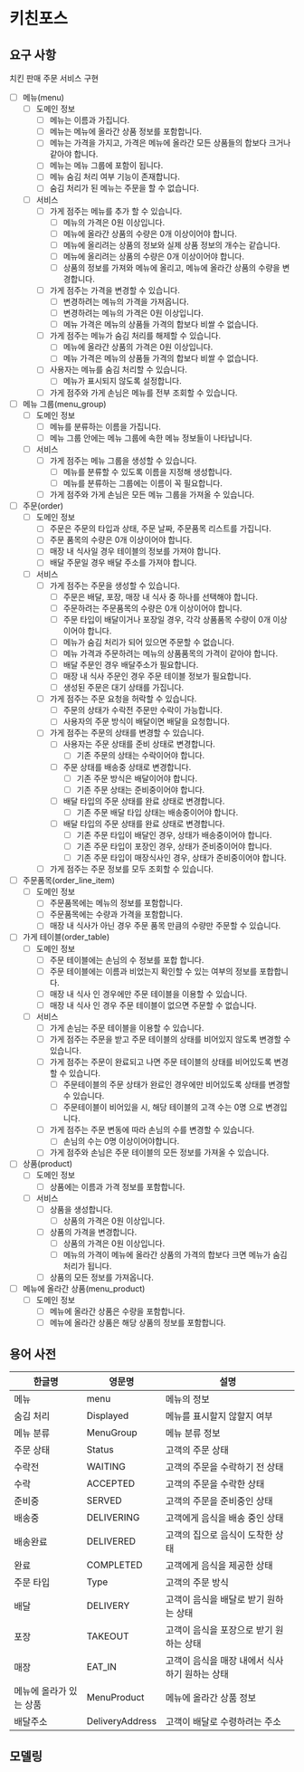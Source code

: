 # 키친포스

## 요구 사항
치킨 판매 주문 서비스 구현

- [ ] 메뉴(menu)
  - [ ] 도메인 정보
    - [ ] 메뉴는 이름과 가집니다.
    - [ ] 메뉴는 메뉴에 올라간 상품 정보를 포함합니다.
    - [ ] 메뉴는 가격을 가지고, 가격은 메뉴에 올라간 모든 상품들의 합보다 크거나 같아야 합니다.
    - [ ] 메뉴는 메뉴 그룹에 포함이 됩니다.
    - [ ] 메뉴 숨김 처리 여부 기능이 존재합니다.
    - [ ] 숨김 처리가 된 메뉴는 주문을 할 수 없습니다.
  - [ ] 서비스
    - [ ] 가게 점주는 메뉴를 추가 할 수 있습니다.
      - [ ] 메뉴의 가격은 0원 이상입니다.
      - [ ] 메뉴에 올라간 상품의 수량은 0개 이상이어야 합니다.
      - [ ] 메뉴에 올리려는 상품의 정보와 실제 상품 정보의 개수는 같습니다.
      - [ ] 메뉴에 올리려는 상품의 수량은 0개 이상이어야 합니다.
      - [ ] 상품의 정보를 가져와 메뉴에 올리고, 메뉴에 올라간 상품의 수량을 변경합니다.
    - [ ] 가게 점주는 가격을 변경할 수 있습니다.
      - [ ] 변경하려는 메뉴의 가격을 가져옵니다.
      - [ ] 변경하려는 메뉴의 가격은 0원 이상입니다.
      - [ ] 메뉴 가격은 메뉴의 상품들 가격의 합보다 비쌀 수 없습니다.
    - [ ] 가게 점주는 메뉴가 숨김 처리를 해제할 수 있습니다.
      - [ ] 메뉴에 올라간 상품의 가격은 0원 이상입니다.
      - [ ] 메뉴 가격은 메뉴의 상품들 가격의 합보다 비쌀 수 없습니다.
    - [ ] 사용자는 메뉴를 숨김 처리할 수 있습니다.
      - [ ] 메뉴가 표시되지 않도록 설정합니다.
    - [ ] 가게 점주와 가게 손님은 메뉴를 전부 조회할 수 있습니다.
- [ ] 메뉴 그룹(menu_group)
  - [ ] 도메인 정보
    - [ ] 메뉴를 분류하는 이름을 가집니다.
    - [ ] 메뉴 그룹 안에는 메뉴 그룹에 속한 메뉴 정보들이 나타납니다.
  - [ ] 서비스
    - [ ] 가게 점주는 메뉴 그룹을 생성할 수 있습니다.
      - [ ] 메뉴를 분류할 수 있도록 이름을 지정해 생성합니다.
      - [ ] 메뉴를 분류하는 그룹에는 이름이 꼭 필요합니다.
    - [ ] 가게 점주와 가게 손님은 모든 메뉴 그룹을 가져올 수 있습니다.
- [ ] 주문(order)
  - [ ] 도메인 정보
    - [ ] 주문은 주문의 타입과 상태, 주문 날짜, 주문품목 리스트를 가집니다.
    - [ ] 주문 품목의 수량은 0개 이상이어야 합니다.
    - [ ] 매장 내 식사일 경우 테이블의 정보를 가져야 합니다.
    - [ ] 배달 주문일 경우 배달 주소를 가져야 합니다.
  - [ ] 서비스
    - [ ] 가게 점주는 주문을 생성할 수 있습니다.
      - [ ] 주문은 배달, 포장, 매장 내 식사 중 하나를 선택해야 합니다.
      - [ ] 주문하려는 주문품목의 수량은 0개 이상이어야 합니다.
      - [ ] 주문 타입이 배달이거나 포장일 경우, 각각 상품품목 수량이 0개 이상이어야 합니다.
      - [ ] 메뉴가 숨김 처리가 되어 있으면 주문할 수 없습니다.
      - [ ] 메뉴 가격과 주문하려는 메뉴의 상품품목의 가격이 같아야 합니다.
      - [ ] 배달 주문인 경우 배달주소가 필요합니다.
      - [ ] 매장 내 식사 주문인 경우 주문 테이블 정보가 필요합니다.
      - [ ] 생성된 주문은 대기 상태를 가집니다.
    - [ ] 가게 점주는 주문 요청을 허락할 수 있습니다.
      - [ ] 주문의 상태가 수락전 주문만 수락이 가능합니다.
      - [ ] 사용자의 주문 방식이 배달이면 배달을 요청합니다.
    - [ ] 가게 점주는 주문의 상태를 변경할 수 있습니다.
      - [ ] 사용자는 주문 상태를 준비 상태로 변경합니다.
        - [ ] 기존 주문의 상태는 수락이어야 합니다.
      - [ ] 주문 상태를 배송중 상태로 변경합니다.
        - [ ] 기존 주문 방식은 배달이어야 합니다.
        - [ ] 기존 주문 상태는 준비중이어야 합니다.
      - [ ] 배달 타입의 주문 상태를 완료 상태로 변경합니다.
        - [ ] 기존 주문 배달 타입 상태는 배송중이어야 합니다.  
      - [ ] 배달 타입의 주문 상태를 완료 상태로 변경합니다.
        - [ ] 기존 주문 타입이 배달인 경우, 상태가 배송중이어야 합니다.
        - [ ] 기존 주문 타입이 포장인 경우, 상태가 준비중이어야 합니다.
        - [ ] 기존 주문 타입이 매장식사인 경우, 상태가 준비중이어야 합니다.
    - [ ] 가게 점주는 주문 정보를 모두 조회할 수 있습니다.
- [ ] 주문품목(order_line_item)
  - [ ] 도메인 정보
    - [ ] 주문품목에는 메뉴의 정보를 포함합니다.
    - [ ] 주문품목에는 수량과 가격을 포함합니다.
    - [ ] 매장 내 식사가 아닌 경우 주문 품목 만큼의 수량만 주문할 수 있습니다.
- [ ] 가게 테이블(order_table)
  - [ ] 도메인 정보
    - [ ] 주문 테이블에는 손님의 수 정보를 포합 합니다.
    - [ ] 주문 테이블에는 이름과 비었는지 확인할 수 있는 여부의 정보를 포합합니다.
    - [ ] 매장 내 식사 인 경우에만 주문 테이블을 이용할 수 있습니다.
    - [ ] 매장 내 식사 인 경우 주문 테이블이 없으면 주문할 수 없습니다.
  - [ ] 서비스
    - [ ] 가게 손님는 주문 테이블을 이용할 수 있습니다.
    - [ ] 가게 점주는 주문을 받고 주문 테이블의 상태를 비어있지 않도록 변경할 수 있습니다.
    - [ ] 가게 점주는 주문이 완료되고 나면 주문 테이블의 상태를 비어있도록 변경할 수 있습니다.
      - [ ] 주문테이블의 주문 상태가 완료인 경우에만 비어있도록 상태를 변경할 수 있습니다.
      - [ ] 주문테이블이 비어있을 시, 해당 테이블의 고객 수는 0명 으로 변경입니다.
    - [ ] 가게 점주는 주문 변동에 따라 손님의 수를 변경할 수 있습니다.
      - [ ] 손님의 수는 0명 이상이어야합니다.
    - [ ] 가게 점주와 손님은 주문 테이블의 모든 정보를 가져올 수 있습니다.
- [ ] 상품(product)
  - [ ] 도메인 정보
    - [ ] 상품에는 이름과 가격 정보를 포함합니다.
  - [ ] 서비스
    - [ ] 상품을 생성합니다.
      - [ ] 상품의 가격은 0원 이상입니다.
    - [ ] 상품의 가격을 변경합니다.
      - [ ] 상품의 가격은 0원 이상입니다.
      - [ ] 메뉴의 가격이 메뉴에 올라간 상품의 가격의 합보다 크면 메뉴가 숨김 처리가 됩니다.
    - [ ] 상품의 모든 정보를 가져옵니다.
- [ ] 메뉴에 올라간 상품(menu_product)
  - [ ] 도메인 정보
    - [ ] 메뉴에 올라간 상품은 수량을 포함합니다.
    - [ ] 메뉴에 올라간 상품은 해당 상품의 정보를 포함합니다.

## 용어 사전

| 한글명            | 영문명             | 설명                         |
|----------------|-----------------|----------------------------|
| 메뉴             | menu            | 메뉴의 정보                     |
| 숨김 처리          | Displayed       | 메뉴를 표시할지 않할지 여부            |
| 메뉴 분류          | MenuGroup       | 메뉴 분류 정보                   |
| 주문 상태          | Status          | 고객의 주문 상태                  |
| 수락전            | WAITING         | 고객의 주문을 수락하기 전 상태          |
| 수락             | ACCEPTED        | 고객의 주문을 수락한 상태             |
| 준비중            | SERVED          | 고객의 주문을 준비중인 상태            |
| 배송중            | DELIVERING      | 고객에게 음식을 배송 중인 상태          |
| 배송완료           | DELIVERED       | 고객의 집으로 음식이 도착한 상태         |
| 완료             | COMPLETED       | 고객에게 음식을 제공한 상태            |
| 주문 타입          | Type            | 고객의 주문 방식                  |
| 배달             | DELIVERY        | 고객이 음식을 배달로 받기 원하는 상태      |
| 포장             | TAKEOUT         | 고객이 음식을 포장으로 받기 원하는 상태     |
| 매장             | EAT_IN          | 고객이 음식을 매장 내에서 식사하기 원하는 상태 |
| 메뉴에 올라가 있는 상품  | MenuProduct     | 메뉴에 올라간 상품 정보              |
| 배달주소           | DeliveryAddress | 고객이 배달로 수령하려는 주소           |

## 모델링

